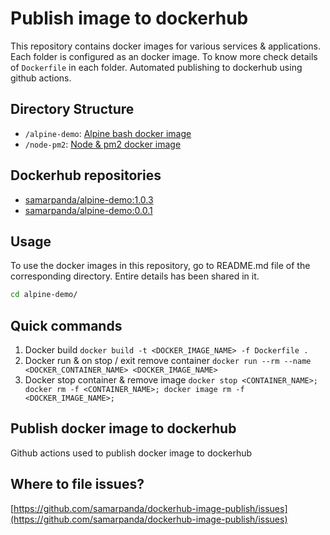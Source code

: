 # Publish image to dockerhub

This repository contains docker images for various services & applications. Each folder is configured as an docker image. To know more check details of `Dockerfile` in each folder. Automated publishing to dockerhub using github actions.

## Directory Structure

- `/alpine-demo`: [Alpine bash docker image](https://github.com/samarpanda/dockerhub-image-publish/tree/master/alpine-demo)
- `/node-pm2`: [Node & pm2 docker image](https://github.com/samarpanda/dockerhub-image-publish/tree/master/node-pm2)

## Dockerhub repositories

- [samarpanda/alpine-demo:1.0.3](https://hub.docker.com/r/samarpanda/alpine-demo)
- [samarpanda/alpine-demo:0.0.1](https://hub.docker.com/r/samarpanda/node-pm2)

## Usage

To use the docker images in this repository, go to README.md file of the corresponding directory. Entire details has been shared in it.

```bash
cd alpine-demo/
```

## Quick commands

1. Docker build `docker build -t <DOCKER_IMAGE_NAME> -f Dockerfile .`
1. Docker run & on stop / exit remove container `docker run --rm --name <DOCKER_CONTAINER_NAME> <DOCKER_IMAGE_NAME>`
1. Docker stop container & remove image `docker stop <CONTAINER_NAME>; docker rm -f <CONTAINER_NAME>; docker image rm -f <DOCKER_IMAGE_NAME>;`

## Publish docker image to dockerhub

Github actions used to publish docker image to dockerhub

## Where to file issues?

[https://github.com/samarpanda/dockerhub-image-publish/issues](https://github.com/samarpanda/dockerhub-image-publish/issues)

